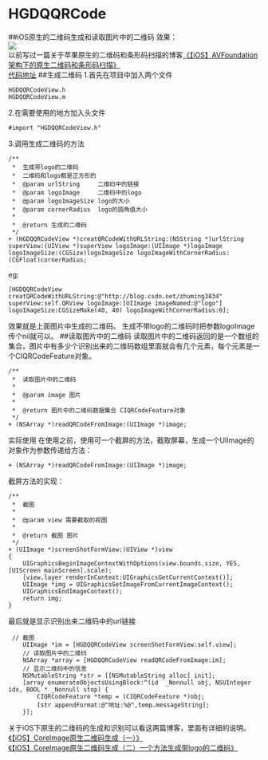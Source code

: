 # HGDQQRCode
##iOS原生的二维码生成和读取图片中的二维码
效果：<br>
![](https://github.com/zhuming3834/HGDQQRCode/blob/master/Simulator%20Screen%20Shot%202016年3月9日%20下午3.43.38.png)<br>
以前写过一篇关于苹果原生的二维码和条形码扫描的博客[《【iOS】AVFoundation架构下的原生二维码和条形码扫描》](http://blog.csdn.net/zhuming3834/article/details/49126489)<br>
[代码地址](https://github.com/zhuming3834/AVFoundationEWM)
##生成二维码
1.首先在项目中加入两个文件
```OC
HGDQQRCodeView.h
HGDQQRCodeView.m
```
2.在需要使用的地方加入头文件
```OC
#import "HGDQQRCodeView.h"
```
3.调用生成二维码的方法
```OC
/**
 *  生成带logo的二维码
 *  二维码和logo都是正方形的
 *  @param urlString     二维码中的链接
 *  @param logoImage     二维码中的logo
 *  @param logoImageSize logo的大小
 *  @param cornerRadius  logo的圆角值大小
 *
 *  @return 生成的二维码
 */
+ (HGDQQRCodeView *)creatQRCodeWithURLString:(NSString *)urlString superView:(UIView *)superView logoImage:(UIImage *)logoImage logoImageSize:(CGSize)logoImageSize logoImageWithCornerRadius:(CGFloat)cornerRadius;
```
eg:
```OC
[HGDQQRCodeView creatQRCodeWithURLString:@"http://blog.csdn.net/zhuming3834" superView:self.QRView logoImage:[UIImage imageNamed:@"logo"] logoImageSize:CGSizeMake(40, 40) logoImageWithCornerRadius:0];
```
效果就是上面图片中生成的二维码。
生成不带logo的二维码时把参数logoImage传个nil就可以。
##读取图片中的二维码
读取图片中的二维码返回的是一个数组的集合，图片中有多少个识别出来的二维码数组里面就会有几个元素，每个元素是一个CIQRCodeFeature对象。
```OC
/**
 *  读取图片中的二维码
 *
 *  @param image 图片
 *
 *  @return 图片中的二维码数据集合 CIQRCodeFeature对象
 */
+ (NSArray *)readQRCodeFromImage:(UIImage *)image;
```
实际使用
在使用之前，使用可一个截屏的方法，截取屏幕，生成一个UIImage的对象作为参数传递给方法：
```OC
+ (NSArray *)readQRCodeFromImage:(UIImage *)image;
```
截屏方法的实现：
```OC
/**
 *  截图
 *
 *  @param view 需要截取的视图
 *
 *  @return 截图 图片
 */
+ (UIImage *)screenShotFormView:(UIView *)view
{
    UIGraphicsBeginImageContextWithOptions(view.bounds.size, YES, [UIScreen mainScreen].scale);
    [view.layer renderInContext:UIGraphicsGetCurrentContext()];
    UIImage *img = UIGraphicsGetImageFromCurrentImageContext();
    UIGraphicsEndImageContext();
    return img;
}
```
最后就是显示识别出来二维码中的url链接
```OC
 // 截图
    UIImage *im = [HGDQQRCodeView screenShotFormView:self.view];
    // 读取图片中的二维码
    NSArray *array = [HGDQQRCodeView readQRCodeFromImage:im];
    // 显示二维码中的信息
    NSMutableString *str = [[NSMutableString alloc] init];
    [array enumerateObjectsUsingBlock:^(id  _Nonnull obj, NSUInteger idx, BOOL * _Nonnull stop) {
        CIQRCodeFeature *temp = (CIQRCodeFeature *)obj;
        [str appendFormat:@"地址:%@",temp.messageString];
    }];
```
关于iOS下原生的二维码的生成和识别可以看这两篇博客，里面有详细的说明。<br>
[《【iOS】CoreImage原生二维码生成（一）》](http://blog.csdn.net/zhuming3834/article/details/50832953)<br>
[《【iOS】CoreImage原生二维码生成（二）一个方法生成带logo的二维码》](http://blog.csdn.net/zhuming3834/article/details/50835659)<br>


